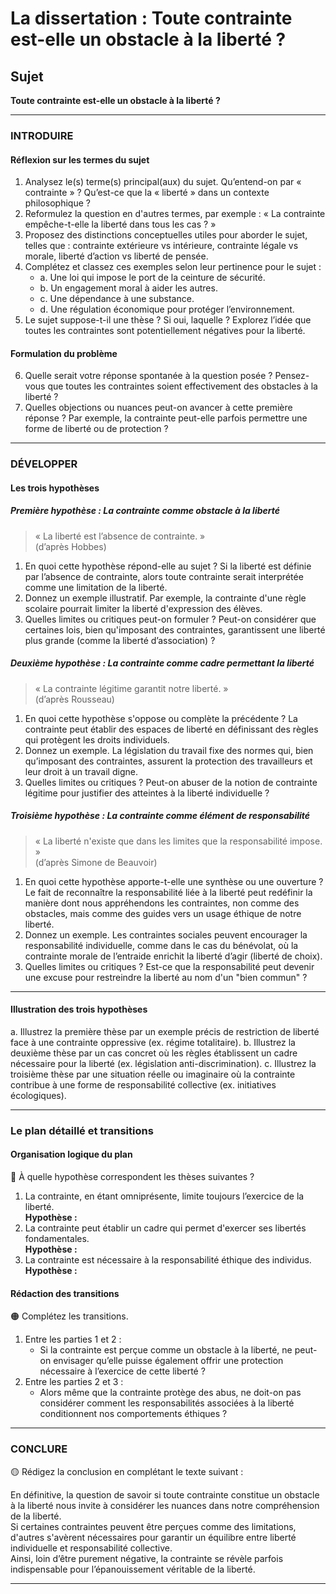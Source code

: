 # La dissertation : Toute contrainte est-elle un obstacle à la liberté ?

## Sujet
**Toute contrainte est-elle un obstacle à la liberté ?**

---

### INTRODUIRE

#### Réflexion sur les termes du sujet

1. Analysez le(s) terme(s) principal(aux) du sujet. Qu’entend-on par « contrainte » ? Qu’est-ce que la « liberté » dans un contexte philosophique ?
2. Reformulez la question en d'autres termes, par exemple : « La contrainte empêche-t-elle la liberté dans tous les cas ? »
3. Proposez des distinctions conceptuelles utiles pour aborder le sujet, telles que : contrainte extérieure vs intérieure, contrainte légale vs morale, liberté d’action vs liberté de pensée.
4. Complétez et classez ces exemples selon leur pertinence pour le sujet :
   - a. Une loi qui impose le port de la ceinture de sécurité.
   - b. Un engagement moral à aider les autres.
   - c. Une dépendance à une substance.
   - d. Une régulation économique pour protéger l’environnement.
5. Le sujet suppose-t-il une thèse ? Si oui, laquelle ? Explorez l’idée que toutes les contraintes sont potentiellement négatives pour la liberté.

#### Formulation du problème

6. Quelle serait votre réponse spontanée à la question posée ? Pensez-vous que toutes les contraintes soient effectivement des obstacles à la liberté ?
7. Quelles objections ou nuances peut-on avancer à cette première réponse ? Par exemple, la contrainte peut-elle parfois permettre une forme de liberté ou de protection ?

---

### DÉVELOPPER

#### Les trois hypothèses

##### Première hypothèse : La contrainte comme obstacle à la liberté 

> « La liberté est l’absence de contrainte. »  
> (d’après Hobbes)

1. En quoi cette hypothèse répond-elle au sujet ? Si la liberté est définie par l’absence de contrainte, alors toute contrainte serait interprétée comme une limitation de la liberté.
2. Donnez un exemple illustratif. Par exemple, la contrainte d'une règle scolaire pourrait limiter la liberté d'expression des élèves.
3. Quelles limites ou critiques peut-on formuler ? Peut-on considérer que certaines lois, bien qu'imposant des contraintes, garantissent une liberté plus grande (comme la liberté d’association) ?

##### Deuxième hypothèse : La contrainte comme cadre permettant la liberté

> « La contrainte légitime garantit notre liberté. »  
> (d’après Rousseau)

1. En quoi cette hypothèse s'oppose ou complète la précédente ? La contrainte peut établir des espaces de liberté en définissant des règles qui protègent les droits individuels.
2. Donnez un exemple. La législation du travail fixe des normes qui, bien qu’imposant des contraintes, assurent la protection des travailleurs et leur droit à un travail digne.
3. Quelles limites ou critiques ? Peut-on abuser de la notion de contrainte légitime pour justifier des atteintes à la liberté individuelle ?

##### Troisième hypothèse : La contrainte comme élément de responsabilité

> « La liberté n'existe que dans les limites que la responsabilité impose. »  
> (d’après Simone de Beauvoir)

1. En quoi cette hypothèse apporte-t-elle une synthèse ou une ouverture ? Le fait de reconnaître la responsabilité liée à la liberté peut redéfinir la manière dont nous appréhendons les contraintes, non comme des obstacles, mais comme des guides vers un usage éthique de notre liberté.
2. Donnez un exemple. Les contraintes sociales peuvent encourager la responsabilité individuelle, comme dans le cas du bénévolat, où la contrainte morale de l’entraide enrichit la liberté d’agir (liberté de choix).
3. Quelles limites ou critiques ? Est-ce que la responsabilité peut devenir une excuse pour restreindre la liberté au nom d'un "bien commun" ?

---

#### Illustration des trois hypothèses

a. Illustrez la première thèse par un exemple précis de restriction de liberté face à une contrainte oppressive (ex. régime totalitaire).
b. Illustrez la deuxième thèse par un cas concret où les règles établissent un cadre nécessaire pour la liberté (ex. législation anti-discrimination).
c. Illustrez la troisième thèse par une situation réelle ou imaginaire où la contrainte contribue à une forme de responsabilité collective (ex. initiatives écologiques).

---

### Le plan détaillé et transitions

#### Organisation logique du plan

🔴 À quelle hypothèse correspondent les thèses suivantes ?

1. La contrainte, en étant omniprésente, limite toujours l’exercice de la liberté.  
   **Hypothèse :**
2. La contrainte peut établir un cadre qui permet d'exercer ses libertés fondamentales.  
   **Hypothèse :**
3. La contrainte est nécessaire à la responsabilité éthique des individus.  
   **Hypothèse :**

#### Rédaction des transitions

🟠 Complétez les transitions.

1. Entre les parties 1 et 2 :  
   - Si la contrainte est perçue comme un obstacle à la liberté, ne peut-on envisager qu’elle puisse également offrir une protection nécessaire à l’exercice de cette liberté ?
2. Entre les parties 2 et 3 :  
   - Alors même que la contrainte protège des abus, ne doit-on pas considérer comment les responsabilités associées à la liberté conditionnent nos comportements éthiques ?

---

### CONCLURE

🟡 Rédigez la conclusion en complétant le texte suivant :

En définitive, la question de savoir si toute contrainte constitue un obstacle à la liberté nous invite à considérer les nuances dans notre compréhension de la liberté.  
Si certaines contraintes peuvent être perçues comme des limitations, d'autres s'avèrent nécessaires pour garantir un équilibre entre liberté individuelle et responsabilité collective.  
Ainsi, loin d’être purement négative, la contrainte se révèle parfois indispensable pour l’épanouissement véritable de la liberté. 

---